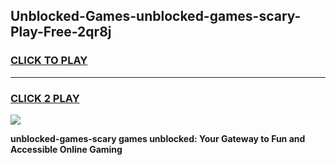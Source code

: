 
## Unblocked-Games-unblocked-games-scary-Play-Free-2qr8j
<h3>
<a href="https://premium76.site?title=unblocked-games-scary&ref=22A">CLICK TO PLAY</a></h3>
<hr>

<h3>
<a href="https://premium76.site?title=unblocked-games-scary&ref=22A">CLICK 2 PLAY</a>
  
</h3>

<a href="https://premium76.site?title=unblocked-games-scary&ref=22A"><img src="https://clearcache.store/games.png"></a>


**unblocked-games-scary games unblocked: Your Gateway to Fun and Accessible Online Gaming**
